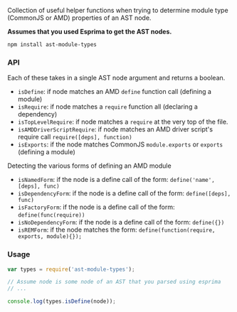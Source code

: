 Collection of useful helper functions when trying to determine
module type (CommonJS or AMD) properties of an AST node.

**Assumes that you used Esprima to get the AST nodes.**

`npm install ast-module-types`

### API

Each of these takes in a single AST node argument
and returns a boolean.

* `isDefine`: if node matches an AMD `define` function call (defining a module)
* `isRequire`: if node matches a `require` function all (declaring a dependency)
* `isTopLevelRequire`: if node matches a `require` at the very top of the file.
* `isAMDDriverScriptRequire`: if node matches an AMD driver script's require call `require([deps], function)`
* `isExports`: if the node matches CommonJS `module.exports` or `exports` (defining a module)

Detecting the various forms of defining an AMD module

* `isNamedForm`: if the node is a define call of the form: `define('name', [deps], func)`
* `isDependencyForm`: if the node is a define call of the form: `define([deps], func)`
* `isFactoryForm`: if the node is a define call of the form: `define(func(require))`
* `isNoDependencyForm`: if the node is a define call of the form: `define({})`
* `isREMForm`: if the node matches the form: `define(function(require, exports, module){});`

### Usage

```javascript
var types = require('ast-module-types');

// Assume node is some node of an AST that you parsed using esprima
// ...

console.log(types.isDefine(node));
```

